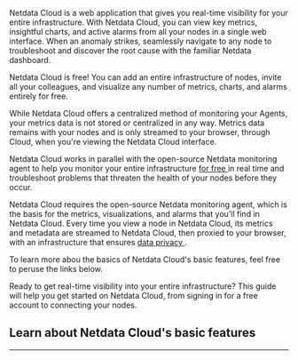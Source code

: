 <!--
title: "Overview"
sidebar_label: "Overview"
custom_edit_url: "https://github.com/netdata/netdata/blob/master/docs/concepts/netdata-cloud/overview.md"
sidebar_position: "1500"
learn_status: "Unpublished"
learn_topic_type: "Concepts"
learn_rel_path: "Concepts/Netdata cloud"
learn_docs_purpose: "Explain the Netdata cloud, operation, principals, purpose, and how Netdata runs it's SAAS Netdata cloud"
-->

Netdata Cloud is a web application that gives you real-time visibility for your entire infrastructure. With Netdata
Cloud, you can view key metrics, insightful charts, and active alarms from all your nodes in a single web interface.
When an anomaly strikes, seamlessly navigate to any node to troubleshoot and discover the root cause with the familiar
Netdata dashboard.

Netdata Cloud is free! You can add an entire infrastructure of nodes, invite all your colleagues, and visualize any
number of metrics, charts, and alarms entirely for free.

While Netdata Cloud offers a centralized method of monitoring your Agents, your metrics data is not stored or
centralized in any way. Metrics data remains with your nodes and is only streamed to your browser, through Cloud, when
you're viewing the Netdata Cloud interface.

Netdata Cloud works in parallel with the open-source Netdata monitoring agent to help you monitor your entire
infrastructure [for free <RiExternalLinkLine className="inline-block"
/>](https://netdata.cloud/pricing/) in real time and troubleshoot problems that threaten the health of your nodes before
they occur.

Netdata Cloud requires the open-source Netdata monitoring agent, which is the basis for the metrics, visualizations, and
alarms that you'll find in Netdata Cloud. Every time you view a node in Netdata Cloud, its metrics and metadata are
streamed to Netdata Cloud, then proxied to your browser, with an infrastructure that
ensures [data privacy <RiExternalLinkLine className="inline-block" />](https://netdata.cloud/privacy/).

To learn more abou the basics of Netdata Cloud's basic features, feel free to peruse the links below.

<Grid columns="1" className="mb-16">
  <Box 
    to="/docs/cloud/get-started" 
    title="Get started with Netdata Cloud"
    cta="Go"
    image={true}>
    Ready to get real-time visibility into your entire infrastructure? This guide will help you get started on Netdata Cloud, from signing in for a free account to connecting your nodes.
  </Box>
</Grid>

## Learn about Netdata Cloud's basic features

<Grid columns="2">
  <Box
    title="Netdata Cloud Basics">
    <BoxList>
      <BoxListItem to="/docs/cloud/visualize/overview" title="Rooms" />
      <BoxListItem to="/docs/cloud/visualize/nodes" title="Views" />
      <BoxListItem to="/docs/cloud/visualize/kubernetes" title="spaces" />
    </BoxList>
  </Box>
</Grid>

*******************************************************************************
